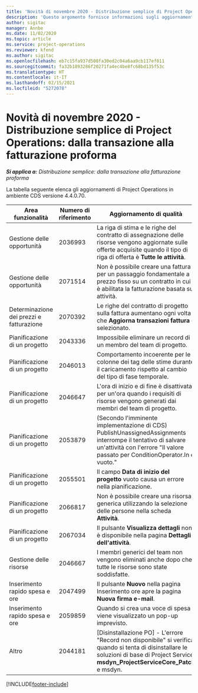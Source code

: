 ```yaml
---
title: 'Novità di novembre 2020 - Distribuzione semplice di Project Operations: dalla transazione alla fatturazione proforma'
description: 'Questo argomento fornisce informazioni sugli aggiornamenti di qualità disponibili nella versione di novembre 2020 di Distribuzione semplice di Project Operations: dalla transazione alla fatturazione proforma.'
author: sigitac
manager: Annbe
ms.date: 11/02/2020
ms.topic: article
ms.service: project-operations
ms.reviewer: kfend
ms.author: sigitac
ms.openlocfilehash: eb7c15fa937d508fa30ed2c04a6aa9cb117ef011
ms.sourcegitcommit: fa32b1893286f20271fa4ec4be8fc68bd135f53c
ms.translationtype: HT
ms.contentlocale: it-IT
ms.lasthandoff: 02/15/2021
ms.locfileid: "5272078"
---
```

# <a name="whats-new-november-2020---project-operations-lite-deployment---deal-to-proforma-invoicing"></a>Novità di novembre 2020 - Distribuzione semplice di Project Operations: dalla transazione alla fatturazione proforma

_**Si applica a:** Distribuzione semplice: dalla transazione alla fatturazione proforma_

La tabella seguente elenca gli aggiornamenti di Project Operations in ambiente CDS versione 4.4.0.70.

| Area funzionalità                 | Numero di riferimento | Aggiornamento di qualità                                                                                                                                                                    |
|------------------------------|------------------|-----------------------------------------------------------------------------------------------------------------------------------------------------------------------------------|
|   Gestione delle opportunità       | 2036993          | La riga di stima e le righe del contratto di assegnazione delle risorse vengono aggiornate sulle offerte acquisite quando il tipo di riga di offerta è **Tutte le attività**.                                                 |
|   Gestione delle opportunità       | 2071514          | Non è possibile creare una fattura per un passaggio fondamentale a prezzo fisso su un contratto in cui è abilitata la fatturazione basata su attività.                                                                          |
| Determinazione dei prezzi e fatturazione          | 2070392          | Le righe del contratto di progetto sulla fattura aumentano ogni volta che **Aggiorna transazioni fattura** è selezionato.                                                                       |
| Pianificazione di un progetto             | 2043336          | Impossibile eliminare un record di un membro del team di progetto.                                                                                                                                    |
| Pianificazione di un progetto             | 2046013          | Comportamento incoerente per le colonne dei tag delle stime durante il caricamento rispetto al cambio del tipo di fase temporale.                                                                                   |
| Pianificazione di un progetto             | 2046647          | L'ora di inizio e di fine è disattivata per un'ora quando i requisiti di risorse vengono generati dai membri del team di progetto.                                                                      |
| Pianificazione di un progetto             | 2053879          | (Secondo l'imminente implementazione di CDS) PublishUnassignedAssignments interrompe il tentativo di salvare un'attività con l'errore "Il valore passato per ConditionOperator.In è vuoto." |
| Pianificazione di un progetto             | 2055501          | Il campo **Data di inizio del progetto** vuoto causa un errore nella pianificazione.                                                                                                      |
| Pianificazione di un progetto             | 2066817          | Non è possibile creare una risorsa generica utilizzando la selezione delle persone nella scheda **Attività**.                                                                                               |
| Pianificazione di un progetto             | 2067034          | Il pulsante **Visualizza dettagli** non è disponibile nella pagina **Dettagli dell'attività**.                                                                                                         |
| Gestione delle risorse          | 2046667          | I membri generici del team non vengono eliminati anche dopo che tutte le risorse sono state soddisfatte.                                                                                                     |
| Inserimento rapido spesa e ore | 2047499          | Il pulsante **Nuovo** nella pagina Inserimento ore apre la pagina **Nuova firma e-mail**.                                                                                               |
| Inserimento rapido spesa e ore | 2059859          | Quando si crea una voce di spesa viene visualizzato un pop-up imprevisto.                                                                                                                         |
| Altro                        | 2044181          | [Disinstallazione PO] - L'errore "Record non disponibile" si verifica quando si tenta di disinstallare le soluzioni di base di Project Service **msdyn_ProjectServiceCore_Patch** e msdyn.        |


[!INCLUDE[footer-include](../../includes/footer-banner.md)]